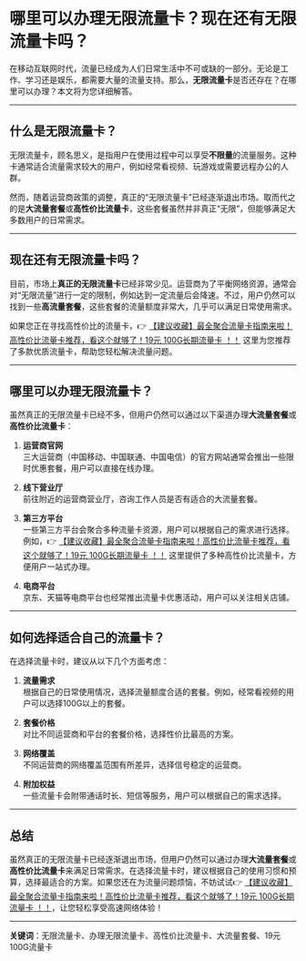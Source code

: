 # 哪里可以办理无限流量卡？现在还有无限流量卡吗？

在移动互联网时代，流量已经成为人们日常生活中不可或缺的一部分。无论是工作、学习还是娱乐，都需要大量的流量支持。那么，**无限流量卡**是否还存在？在哪里可以办理？本文将为您详细解答。

---

## 什么是无限流量卡？

无限流量卡，顾名思义，是指用户在使用过程中可以享受**不限量**的流量服务。这种卡通常适合流量需求较大的用户，例如经常看视频、玩游戏或需要远程办公的人群。

然而，随着运营商政策的调整，真正的“无限流量卡”已经逐渐退出市场。取而代之的是**大流量套餐**或**高性价比流量卡**，这些套餐虽然并非真正“无限”，但能够满足大多数用户的日常需求。

---

## 现在还有无限流量卡吗？

目前，市场上**真正的无限流量卡**已经非常少见。运营商为了平衡网络资源，通常会对“无限流量”进行一定的限制，例如达到一定流量后会降速。不过，用户仍然可以找到一些**高流量套餐**，这些套餐的流量额度非常大，几乎可以满足日常使用需求。

如果您正在寻找高性价比的流量卡，👉 [【建议收藏】最全聚合流量卡指南来啦！高性价比流量卡推荐，看这个就够了！19元 100G长期流量卡 ！！](https://bit.ly/Liuliangka) 这里为您推荐了多款优质流量卡，帮助您轻松解决流量问题。

---

## 哪里可以办理无限流量卡？

虽然真正的无限流量卡已经不多，但用户仍然可以通过以下渠道办理**大流量套餐**或**高性价比流量卡**：

1. **运营商官网**  
   三大运营商（中国移动、中国联通、中国电信）的官方网站通常会推出一些限时优惠套餐，用户可以直接在线办理。

2. **线下营业厅**  
   前往附近的运营商营业厅，咨询工作人员是否有适合的大流量套餐。

3. **第三方平台**  
   一些第三方平台会聚合多种流量卡资源，用户可以根据自己的需求进行选择。例如，👉 [【建议收藏】最全聚合流量卡指南来啦！高性价比流量卡推荐，看这个就够了！19元 100G长期流量卡 ！！](https://bit.ly/Liuliangka) 这里提供了多种高性价比流量卡，方便用户一站式办理。

4. **电商平台**  
   京东、天猫等电商平台也经常推出流量卡优惠活动，用户可以关注相关店铺。

---

## 如何选择适合自己的流量卡？

在选择流量卡时，建议从以下几个方面考虑：

1. **流量需求**  
   根据自己的日常使用情况，选择流量额度合适的套餐。例如，经常看视频的用户可以选择100G以上的套餐。

2. **套餐价格**  
   对比不同运营商和平台的套餐价格，选择性价比最高的方案。

3. **网络覆盖**  
   不同运营商的网络覆盖范围有所差异，选择信号稳定的运营商。

4. **附加权益**  
   一些流量卡会附带通话时长、短信等服务，用户可以根据自己的需求选择。

---

## 总结

虽然真正的无限流量卡已经逐渐退出市场，但用户仍然可以通过办理**大流量套餐**或**高性价比流量卡**来满足日常需求。在选择流量卡时，建议根据自己的使用习惯和预算，选择最适合的方案。如果您还在为流量问题烦恼，不妨试试👉 [【建议收藏】最全聚合流量卡指南来啦！高性价比流量卡推荐，看这个就够了！19元 100G长期流量卡 ！！](https://bit.ly/Liuliangka)，让您轻松享受高速网络体验！

---

**关键词**：无限流量卡、办理无限流量卡、高性价比流量卡、大流量套餐、19元100G流量卡